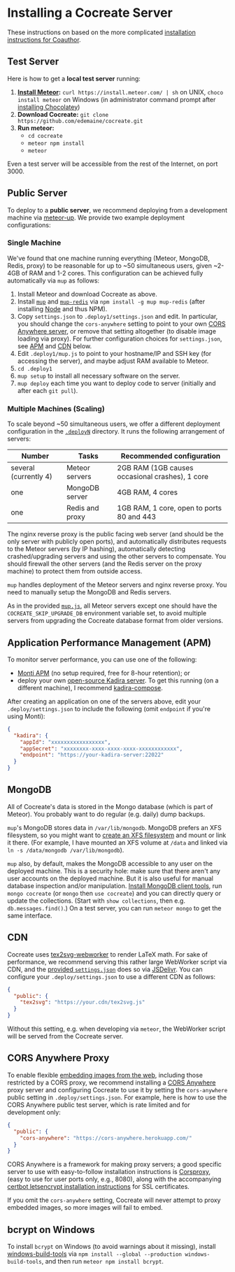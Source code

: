 # Installing a Cocreate Server

These instructions on based on the more complicated
[installation instructions for Coauthor](https://github.com/edemaine/coauthor/blob/master/INSTALL.md).

## Test Server

Here is how to get a **local test server** running:

1. **[Install Meteor](https://www.meteor.com/install):**
   `curl https://install.meteor.com/ | sh` on UNIX,
   `choco install meteor` on Windows (in administrator command prompt
   after [installing Chocolatey](https://chocolatey.org/install))
2. **Download Cocreate:** `git clone https://github.com/edemaine/cocreate.git`
3. **Run meteor:**
   * `cd cocreate`
   * `meteor npm install`
   * `meteor`

Even a test server will be accessible from the rest of the Internet,
on port 3000.

## Public Server

To deploy to a **public server**, we recommend deploying from a development
machine via [meteor-up](http://meteor-up.com/).
We provide two example deployment configurations:

### Single Machine

We've found that one machine running everything (Meteor, MongoDB, Redis, proxy)
to be reasonable for up to ~50 simultaneous users,
given ~2-4GB of RAM and 1-2 cores.
This configuration can be achieved fully automatically via `mup` as follows:

1. Install Meteor and download Cocreate as above.
2. Install [`mup`](http://meteor-up.com/) and
   [`mup-redis`](https://github.com/zodern/mup-redis)
   via `npm install -g mup mup-redis`
   (after installing [Node](https://nodejs.org/en/) and thus NPM).
3. Copy `settings.json` to `.deploy1/settings.json` and edit.
   In particular, you should change the `cors-anywhere` setting to point to
   your own [CORS Anywhere server](https://github.com/Rob--W/cors-anywhere/),
   or remove that setting altogether (to disable image loading via proxy).
   For further configuration choices for `settings.json`, see
   [APM](#application-performance-management-apm) and [CDN](#cdn) below.
4. Edit `.deploy1/mup.js` to point to your hostname/IP and SSH key
   (for accessing the server), and maybe adjust RAM available to Meteor.
5. `cd .deploy1`
6. `mup setup` to install all necessary software on the server.
7. `mup deploy` each time you want to deploy code to server
   (initially and after each `git pull`).

### Multiple Machines (Scaling)

To scale beyond ~50 simultaneous users, we offer a different deployment
configuration in the [`.deployN`](.deployN) directory.  It runs the
following arrangement of servers:

Number | Tasks | Recommended configuration
-------|-------|--------------------------
several (currently 4) | Meteor servers | 2GB RAM (1GB causes occasional crashes), 1 core
one | MongoDB server | 4GB RAM, 4 cores
one | Redis and proxy | 1GB RAM, 1 core, open to ports 80 and 443

The nginx reverse proxy is the public facing web server (and should be the
only server with publicly open ports), and automatically distributes
requests to the Meteor servers (by IP hashing), automatically detecting
crashed/upgrading servers and using the other servers to compensate.
You should firewall the other servers (and the Redis server on
the proxy machine) to protect them from outside access.

`mup` handles deployment of the Meteor servers and nginx reverse proxy.
You need to manually setup the MongoDB and Redis servers.

As in the provided [`mup.js`](.deployN/mup.js), all Meteor servers except one
should have the `COCREATE_SKIP_UPGRADE_DB` environment variable set, to avoid
multiple servers from upgrading the Cocreate database format from older
versions.

## Application Performance Management (APM)

To monitor server performance, you can use one of the following:

* [Monti APM](https://montiapm.com/)
  (no setup required, free for 8-hour retention); or
* deploy your own
  [open-source Kadira server](https://github.com/kadira-open/kadira-server).
  To get this running (on a different machine), I recommend
  [kadira-compose](https://github.com/edemaine/kadira-compose).

After creating an application on one of the servers above,
edit your `.deploy/settings.json` to include the following
(omit `endpoint` if you're using Monti):

```json
{
  "kadira": {
    "appId": "xxxxxxxxxxxxxxxxx",
    "appSecret": "xxxxxxxx-xxxx-xxxx-xxxx-xxxxxxxxxxxx",
    "endpoint": "https://your-kadira-server:22022"
  }
}
```

## MongoDB

All of Cocreate's data is stored in the Mongo database
(which is part of Meteor).
You probably want to do regular (e.g. daily) dump backups.
<!--
There's a script in `.backup` that I use to dump the database,
copy to the development machine, and upload to Dropbox or other cloud storage
via [rclone](https://rclone.org/).
-->

`mup`'s MongoDB stores data in `/var/lib/mongodb`.  MongoDB prefers an XFS
filesystem, so you might want to
[create an XFS filesystem](http://ask.xmodulo.com/create-mount-xfs-file-system-linux.html)
and mount or link it there.
(For example, I have mounted an XFS volume at `/data` and linked via
`ln -s /data/mongodb /var/lib/mongodb`).

`mup` also, by default, makes the MongoDB accessible to any user on the
deployed machine.  This is a security hole: make sure that there aren't any
user accounts on the deployed machine.
But it is also useful for manual database inspection and/or manipulation.
[Install MongoDB client
tools](https://docs.mongodb.com/manual/administration/install-community/),
run `mongo cocreate` (or `mongo` then `use cocreate`) and you can directly
query or update the collections.  (Start with `show collections`, then
e.g. `db.messages.find()`.)
On a test server, you can run `meteor mongo` to get the same interface.

## CDN

Cocreate uses
[tex2svg-webworker](https://github.com/edemaine/tex2svg-webworker/)
to render LaTeX math.
For sake of performance, we recommend serving this rather large WebWorker
script via CDN, and the [provided `settings.json`](settings.json)
does so via [JSDelivr](https://www.jsdelivr.com/).
You can configure your `.deploy/settings.json` to use a different CDN as follows:

```json
{
  "public": {
    "tex2svg": "https://your.cdn/tex2svg.js"
  }
}
```

Without this setting, e.g. when developing via `meteor`,
the WebWorker script will be served from the Cocreate server.

## CORS Anywhere Proxy

To enable flexible [embedding images from the web](doc/README.md#-image-tool),
including those restricted by a CORS proxy, we recommend installing a
[CORS Anywhere](https://github.com/Rob--W/cors-anywhere) proxy server and
configuring Cocreate to use it by setting the `cors-anywhere` public setting
in `.deploy/settings.json`.  For example, here is how to use the CORS Anywhere
public test server, which is rate limited and for development only:

```json
{
  "public": {
    "cors-anywhere": "https://cors-anywhere.herokuapp.com/"
  }
}
```

CORS Anywhere is a framework for making proxy servers; a good specific server
to use with easy-to-follow installation instructions is
[Corsproxy](https://github.com/caltechlibrary/corsproxy/blob/main/admin/README.md),
(easy to use for user ports only, e.g., 8080), along with the accompanying
[certbot letsencrypt installation instructions](https://certbot.eff.org/lets-encrypt/debiantesting-other)
for SSL certificates.

If you omit the `cors-anywhere` setting, Cocreate will never attempt to proxy
embedded images, so more images will fail to embed.

## bcrypt on Windows

To install `bcrypt` on Windows (to avoid warnings about it missing), install
[windows-build-tools](https://www.npmjs.com/package/windows-build-tools)
via `npm install --global --production windows-build-tools`, and
then run `meteor npm install bcrypt`.
